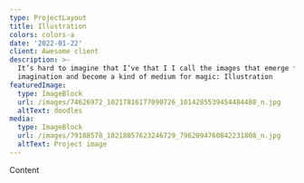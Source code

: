 ```yaml
---
type: ProjectLayout
title: Illustration
colors: colors-a
date: '2022-01-22'
client: Awesome client
description: >-
  It’s hard to imagine that I’ve that I I call the images that emerge from the
  imagination and become a kind of medium for magic: Illustration
featuredImage:
  type: ImageBlock
  url: /images/74626972_10217816177090726_1014285539454484480_n.jpg
  altText: doodles
media:
  type: ImageBlock
  url: /images/79188578_10218057623246729_7962094760842231808_n.jpg
  altText: Project image
---
```

Content
